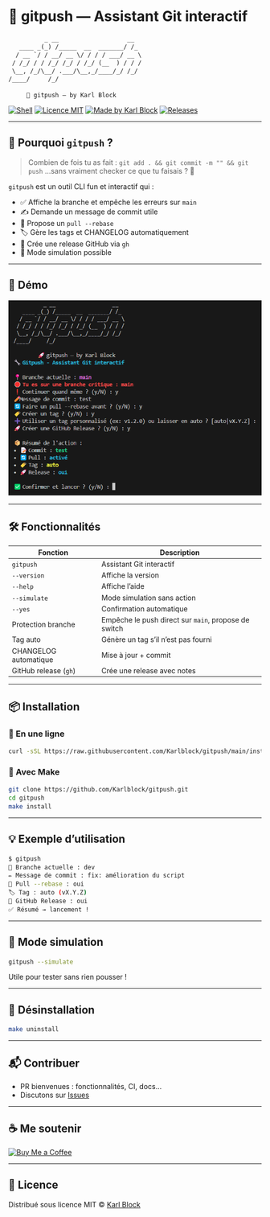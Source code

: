 # 🚀 gitpush — Assistant Git interactif

```
          _ __                   __  
   ____ _(_) /_____  __  _______/ /_ 
  / __ `/ / __/ __ \/ / / / ___/ __ \
 / /_/ / / /_/ /_/ / /_/ (__  ) / / /
 \__, /_/\__/ .___/\__,_/____/_/ /_/ 
/____/     /_/                       

     🚀 gitpush — by Karl Block
```

[![Shell](https://img.shields.io/badge/script-shell-blue?style=flat-square&logo=gnu-bash)](https://bash.sh)
[![Licence MIT](https://img.shields.io/badge/license-MIT-green?style=flat-square)](LICENSE)
[![Made by Karl Block](https://img.shields.io/badge/made%20by-Karl%20Block-blueviolet?style=flat-square)](https://github.com/Karlblock)
[![Releases](https://img.shields.io/github/v/release/Karlblock/gitpush?style=flat-square)](https://github.com/Karlblock/gitpush/releases)

---

## 🧨 Pourquoi `gitpush` ?

> Combien de fois tu as fait :
> `git add . && git commit -m "" && git push`
> ...sans vraiment checker ce que tu faisais ? 😬

`gitpush` est un outil CLI fun et interactif qui :

- ✅ Affiche la branche et empêche les erreurs sur `main`
- ✍️ Demande un message de commit utile
- 🔄 Propose un `pull --rebase`
- 🏷️ Gère les tags et CHANGELOG automatiquement
- 🚀 Crée une release GitHub via `gh`
- 🧪 Mode simulation possible

---

## 🎥 Démo

![demo](assets/demo.png)

---

## 🛠️ Fonctionnalités

| Fonction                  | Description |
|--------------------------|-------------|
| `gitpush`                | Assistant Git interactif |
| `--version`              | Affiche la version |
| `--help`                 | Affiche l’aide |
| `--simulate`             | Mode simulation sans action |
| `--yes`                  | Confirmation automatique |
| Protection branche       | Empêche le push direct sur `main`, propose de switch |
| Tag auto                 | Génère un tag s’il n’est pas fourni |
| CHANGELOG automatique    | Mise à jour + commit |
| GitHub release (`gh`)    | Crée une release avec notes |

---

## 📦 Installation

### 🔧 En une ligne

```bash
curl -sSL https://raw.githubusercontent.com/Karlblock/gitpush/main/install.sh | bash
```

### 🔧 Avec Make

```bash
git clone https://github.com/Karlblock/gitpush.git
cd gitpush
make install
```

---

## 💡 Exemple d’utilisation

```bash
$ gitpush
📍 Branche actuelle : dev
✏️ Message de commit : fix: amélioration du script
🔄 Pull --rebase : oui
🏷️ Tag : auto (vX.Y.Z)
🚀 GitHub Release : oui
✅ Résumé → lancement !
```

---

## 🧪 Mode simulation

```bash
gitpush --simulate
```

Utile pour tester sans rien pousser !

---

## 🔧 Désinstallation

```bash
make uninstall
```

---

## 📬 Contribuer

- PR bienvenues : fonctionnalités, CI, docs...
- Discutons sur [Issues](https://github.com/Karlblock/gitpush/issues)

---

## ☕ Me soutenir

[![Buy Me a Coffee](https://img.buymeacoffee.com/button-api/?text=Buy%20me%20a%20coffee&emoji=☕&slug=karlblock&button_colour=FFDD00&font_colour=000000&font_family=Arial&outline_colour=000000&coffee_colour=ffffff)](https://www.buymeacoffee.com/karlblock)

---

## 📄 Licence

Distribué sous licence MIT © [Karl Block](https://github.com/Karlblock)

